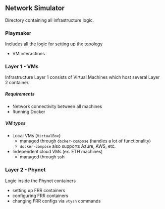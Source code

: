 ## Network Simulator

Directory containing all infrastructure logic.

### Playmaker

Includes all the logic for setting up the topology

* VM interactions

### Layer 1 - VMs

Infrastructure Layer 1 consists of Virtual Machines which host several Layer 2 container.

##### Requirements 

* Network connectivity between all machines 
* Running Docker

##### VM types

* Local VMs (`VirtualBox`)
    * managed through `docker-compose` (handles a lot of functionality)
    * `docker-compose` also supports Azure, AWS, etc.
* Independent cloud VMs (ex. ETH machines)
    * managed through ssh


### Layer 2 - Phynet 

Logic inside the Phynet containers 

* setting up FRR containers
* configuring FRR containers 
* changing FRR configs via `vtysh` commands